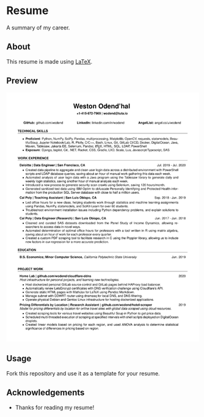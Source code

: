 # Resume

A summary of my career.

## About

This resume is made using [LaTeX](https://www.latex-project.org/).

## Preview

![resume-preview](/resume-preview.png)

## Usage

Fork this repository and use it as a template for your resume.

## Acknowledgements

- Thanks for reading my resume!
